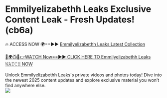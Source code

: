 # Emmilyelizabethh Leaks Exclusive Content Leak - Fresh Updates! (cb6a)

🔥 ACCESS NOW 🌍==►► <a href="https://tinyurl.com/kvy9nzfs" rel="nofollow">Emmilyelizabethh Leaks Latest Collection</a>
<br><br>
[🔴🌍📺📱👉WA𝚃CH Now==►► CLICK HERE TO Emmilyelizabethh Leaks 𝚆𝙰𝚃𝙲𝙷 NOW](https://tinyurl.com/kvy9nzfs)
<br><br>
Unlock Emmilyelizabethh Leaks's private videos and photos today! Dive into the newest 2025 content updates and explore exclusive material you won’t find anywhere else.
<br>
<a href="https://tinyurl.com/kvy9nzfs" rel="nofollow" data-target="animated-image.originalLink"><img src="https://camo.githubusercontent.com/8a4f000d20f83aca3bf7ec5f350d767afa0574a8a352519fd8cfa583a6f93a33/68747470733a2f2f692e696d6775722e636f6d2f644a486b345a712e676966" data-canonical-src="https://i.imgur.com/dJHk4Zq.gif" style="max-width: 100%; display: inline-block;" data-target="animated-image.originalImage"></a>
<br>

